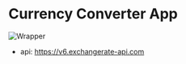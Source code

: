 # Currency Converter App

![Wrapper](https://user-images.githubusercontent.com/80784389/187439508-b7e0c8b7-1285-46d5-933e-856a8af3eaee.jpg)

- api: https://v6.exchangerate-api.com
